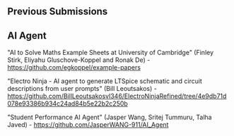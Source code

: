 ## Previous Submissions

## AI Agent 

"AI to Solve Maths Example Sheets at University of Cambridge"  (Finley Stirk, Eliyahu Gluschove-Koppel and Ronak De) - https://github.com/egkoppel/example-papers

"Electro Ninja - AI agent to generate LTSpice schematic and circuit descriptions from user prompts" (Bill Leoutsakos) - https://github.com/BillLeoutsakosvl346/ElectroNinjaRefined/tree/4e9db71d078e93386b934c24ad84b5e22b2c250b 

"Student Performance AI Agent" (Jasper Wang, Sritej Tummuru, Talha Javed) - https://github.com/JasperWANG-911/AI_Agent
